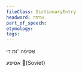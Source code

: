 ```yaml
---
fileClass: DictionaryEntry
headword: אַסיפֿה
part_of_speech: 
etymology: 
tags: 
---
```

אַסיפֿה
־ות
די

אסיפע
{Soviet}